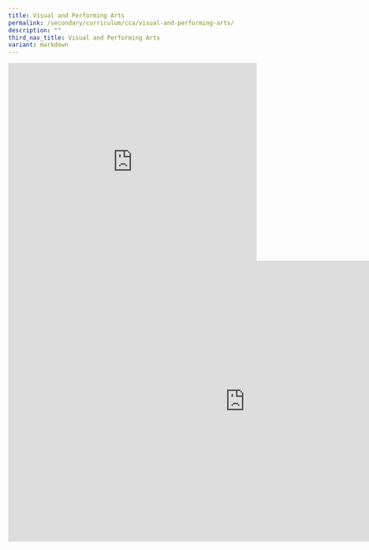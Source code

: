 ```yaml
---
title: Visual and Performing Arts
permalink: /secondary/curriculum/cca/visual-and-performing-arts/
description: ""
third_nav_title: Visual and Performing Arts
variant: markdown
---
```

<div style="width:100%; height:400px">
  <iframe class="ive_eobj_center" allowfullscreen="" frameborder="0" title="2023 SYF Arts Presentation" src="https://www.youtube.com/embed/hv_ahwbswAU" height="100%" width="100%">
  </iframe>
</div>

<iframe allowfullscreen="true" height="569" width="960" frameborder="0" src="https://docs.google.com/presentation/d/e/2PACX-1vTRiiKQwI4fiTmyiE-GtZNuDO5wvg-kTxKPeOsO3UVOEVodYMgZwbFgJvwRNz-yuTr-lIw5XkW9n8pk/embed?start=true&amp;loop=true&amp;delayms=3000"></iframe>